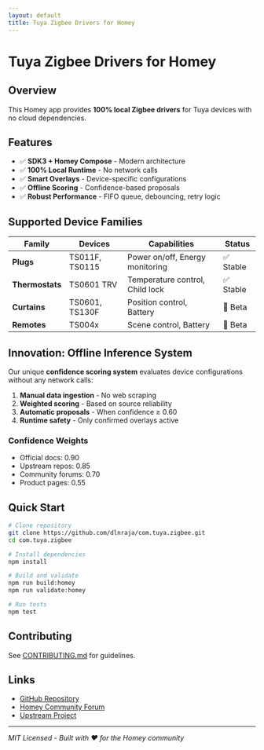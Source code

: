 ```yaml
---
layout: default
title: Tuya Zigbee Drivers for Homey
---
```


# Tuya Zigbee Drivers for Homey

## Overview

This Homey app provides **100% local Zigbee drivers** for Tuya devices with no cloud dependencies.

## Features

- ✅ **SDK3 + Homey Compose** - Modern architecture
- ✅ **100% Local Runtime** - No network calls
- ✅ **Smart Overlays** - Device-specific configurations
- ✅ **Offline Scoring** - Confidence-based proposals
- ✅ **Robust Performance** - FIFO queue, debouncing, retry logic

## Supported Device Families

| Family | Devices | Capabilities | Status |
|--------|---------|--------------|--------|
| **Plugs** | TS011F, TS0115 | Power on/off, Energy monitoring | ✅ Stable |
| **Thermostats** | TS0601 TRV | Temperature control, Child lock | ✅ Stable |
| **Curtains** | TS0601, TS130F | Position control, Battery | 🔄 Beta |
| **Remotes** | TS004x | Scene control, Battery | 🔄 Beta |

## Innovation: Offline Inference System

Our unique **confidence scoring system** evaluates device configurations without any network calls:

1. **Manual data ingestion** - No web scraping
2. **Weighted scoring** - Based on source reliability
3. **Automatic proposals** - When confidence ≥ 0.60
4. **Runtime safety** - Only confirmed overlays active

### Confidence Weights

- Official docs: 0.90
- Upstream repos: 0.85
- Community forums: 0.70
- Product pages: 0.55

## Quick Start

```bash
# Clone repository
git clone https://github.com/dlnraja/com.tuya.zigbee.git
cd com.tuya.zigbee

# Install dependencies
npm install

# Build and validate
npm run build:homey
npm run validate:homey

# Run tests
npm test
```

## Contributing

See [CONTRIBUTING.md](https://github.com/dlnraja/com.tuya.zigbee/blob/master/docs/CONTRIBUTING.md) for guidelines.

## Links

- [GitHub Repository](https://github.com/dlnraja/com.tuya.zigbee)
- [Homey Community Forum](https://community.homey.app/t/app-pro-universal-tuya-zigbee-device-app-lite-version/140352)
- [Upstream Project](https://github.com/JohanBendz/com.tuya.zigbee)

---

*MIT Licensed - Built with ❤️ for the Homey community*

